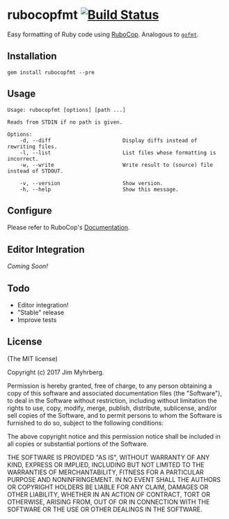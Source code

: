 # rubocopfmt [![Build Status](https://api.travis-ci.org/jimeh/rubocopfmt.svg)](https://travis-ci.org/jimeh/rubocopfmt)

Easy formatting of Ruby code
using [RuboCop](https://github.com/bbatsov/rubocop). Analogous
to [`gofmt`](https://golang.org/cmd/gofmt/).

## Installation

```
gem install rubocopfmt --pre
```

## Usage

```
Usage: rubocopfmt [options] [path ...]

Reads from STDIN if no path is given.

Options:
    -d, --diff                       Display diffs instead of rewriting files.
    -l, --list                       List files whose formatting is incorrect.
    -w, --write                      Write result to (source) file instead of STDOUT.

    -v, --version                    Show version.
    -h, --help                       Show this message.
```

## Configure

Please refer to
RuboCop's [Documentation](http://rubocop.readthedocs.io/en/latest/).

## Editor Integration

_Coming Soon!_

## Todo

- Editor integration!
- "Stable" release
- Improve tests

## License

(The MIT license)

Copyright (c) 2017 Jim Myhrberg.

Permission is hereby granted, free of charge, to any person obtaining a copy
of this software and associated documentation files (the "Software"), to deal
in the Software without restriction, including without limitation the rights
to use, copy, modify, merge, publish, distribute, sublicense, and/or sell
copies of the Software, and to permit persons to whom the Software is
furnished to do so, subject to the following conditions:

The above copyright notice and this permission notice shall be included in all
copies or substantial portions of the Software.

THE SOFTWARE IS PROVIDED "AS IS", WITHOUT WARRANTY OF ANY KIND, EXPRESS OR
IMPLIED, INCLUDING BUT NOT LIMITED TO THE WARRANTIES OF MERCHANTABILITY,
FITNESS FOR A PARTICULAR PURPOSE AND NONINFRINGEMENT. IN NO EVENT SHALL THE
AUTHORS OR COPYRIGHT HOLDERS BE LIABLE FOR ANY CLAIM, DAMAGES OR OTHER
LIABILITY, WHETHER IN AN ACTION OF CONTRACT, TORT OR OTHERWISE, ARISING FROM,
OUT OF OR IN CONNECTION WITH THE SOFTWARE OR THE USE OR OTHER DEALINGS IN THE
SOFTWARE.
